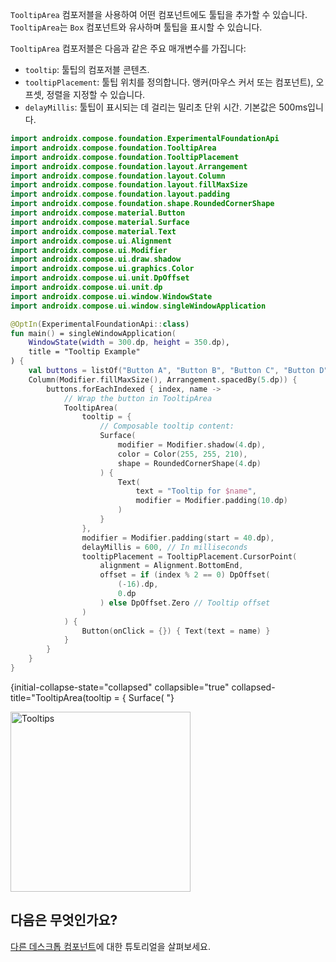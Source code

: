 [//]: # (title: 툴팁)

`TooltipArea` 컴포저블을 사용하여 어떤 컴포넌트에도 툴팁을 추가할 수 있습니다. `TooltipArea`는 `Box` 컴포넌트와 유사하며 툴팁을 표시할 수 있습니다.

`TooltipArea` 컴포저블은 다음과 같은 주요 매개변수를 가집니다:

* `tooltip`: 툴팁의 컴포저블 콘텐츠.
* `tooltipPlacement`: 툴팁 위치를 정의합니다. 앵커(마우스 커서 또는 컴포넌트), 오프셋, 정렬을 지정할 수 있습니다.
* `delayMillis`: 툴팁이 표시되는 데 걸리는 밀리초 단위 시간. 기본값은 500ms입니다.

```kotlin
import androidx.compose.foundation.ExperimentalFoundationApi
import androidx.compose.foundation.TooltipArea
import androidx.compose.foundation.TooltipPlacement
import androidx.compose.foundation.layout.Arrangement
import androidx.compose.foundation.layout.Column
import androidx.compose.foundation.layout.fillMaxSize
import androidx.compose.foundation.layout.padding
import androidx.compose.foundation.shape.RoundedCornerShape
import androidx.compose.material.Button
import androidx.compose.material.Surface
import androidx.compose.material.Text
import androidx.compose.ui.Alignment
import androidx.compose.ui.Modifier
import androidx.compose.ui.draw.shadow
import androidx.compose.ui.graphics.Color
import androidx.compose.ui.unit.DpOffset
import androidx.compose.ui.unit.dp
import androidx.compose.ui.window.WindowState
import androidx.compose.ui.window.singleWindowApplication

@OptIn(ExperimentalFoundationApi::class)
fun main() = singleWindowApplication(
    WindowState(width = 300.dp, height = 350.dp),
    title = "Tooltip Example"
) {
    val buttons = listOf("Button A", "Button B", "Button C", "Button D", "Button E", "Button F")
    Column(Modifier.fillMaxSize(), Arrangement.spacedBy(5.dp)) {
        buttons.forEachIndexed { index, name ->
            // Wrap the button in TooltipArea
            TooltipArea(
                tooltip = {
                    // Composable tooltip content:
                    Surface(
                        modifier = Modifier.shadow(4.dp),
                        color = Color(255, 255, 210),
                        shape = RoundedCornerShape(4.dp)
                    ) {
                        Text(
                            text = "Tooltip for $name",
                            modifier = Modifier.padding(10.dp)
                        )
                    }
                },
                modifier = Modifier.padding(start = 40.dp),
                delayMillis = 600, // In milliseconds
                tooltipPlacement = TooltipPlacement.CursorPoint(
                    alignment = Alignment.BottomEnd,
                    offset = if (index % 2 == 0) DpOffset(
                        (-16).dp,
                        0.dp
                    ) else DpOffset.Zero // Tooltip offset
                )
            ) {
                Button(onClick = {}) { Text(text = name) }
            }
        }
    }
}
```
{initial-collapse-state="collapsed" collapsible="true" collapsed-title="TooltipArea(tooltip = { Surface( "}

<img src="compose-desktop-tooltips.animated.gif" alt="Tooltips" width="288" preview-src="compose-desktop-tooltips.png"/>

## 다음은 무엇인가요?

[다른 데스크톱 컴포넌트](https://github.com/JetBrains/compose-multiplatform/tree/master/tutorials#desktop)에 대한 튜토리얼을 살펴보세요.